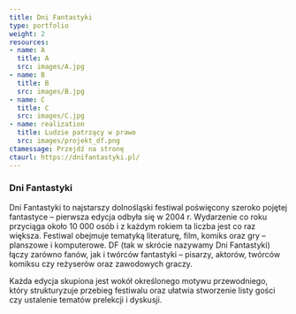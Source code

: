 ```yaml
---
title: Dni Fantastyki
type: portfolio
weight: 2
resources:
- name: A
  title: A
  src: images/A.jpg
- name: B
  title: B
  src: images/B.jpg
- name: C
  title: C
  src: images/C.jpg
- name: realization
  title: Ludzie patrzący w prawo
  src: images/projekt_df.png
ctamessage: Przejdź na stronę
ctaurl: https://dnifantastyki.pl/
---
```


### Dni Fantastyki

Dni Fantastyki to najstarszy dolnośląski festiwal poświęcony szeroko pojętej fantastyce – pierwsza edycja odbyła się w 2004 r. Wydarzenie co roku przyciąga około 10 000 osób i z każdym rokiem ta liczba jest co raz większa. Festiwal obejmuje tematyką literaturę, film, komiks oraz gry – planszowe i komputerowe. DF (tak w skrócie nazywamy Dni Fantastyki) łączy zarówno fanów, jak i twórców fantastyki – pisarzy, aktorów, twórców komiksu czy reżyserów oraz zawodowych graczy.

Każda edycja skupiona jest wokół określonego motywu przewodniego, który strukturyzuje przebieg festiwalu oraz ułatwia stworzenie listy gości czy ustalenie tematów prelekcji i dyskusji.
